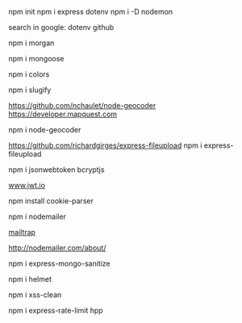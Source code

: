 npm init 
npm i express dotenv
npm i -D nodemon

search in google: dotenv github

npm i morgan

npm i mongoose

npm i colors

npm i slugify

https://github.com/nchaulet/node-geocoder
https://developer.mapquest.com

npm i node-geocoder

https://github.com/richardgirges/express-fileupload
npm i express-fileupload

npm i jsonwebtoken bcryptjs

www.jwt.io

npm install cookie-parser

npm i nodemailer

[mailtrap](https://mailtrap.io/)

http://nodemailer.com/about/

npm i express-mongo-sanitize 

npm i helmet

npm i xss-clean 

npm i express-rate-limit hpp
